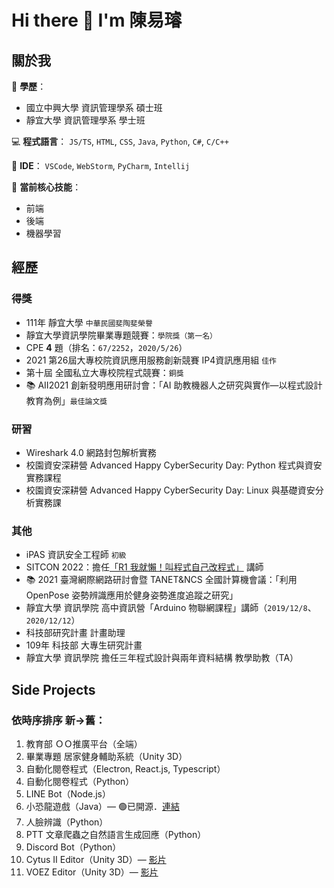# Hi there 👋 I'm 陳易璿

## 關於我
🏫 **學歷**：
- 國立中興大學 資訊管理學系 碩士班
- 靜宜大學 資訊管理學系 學士班

💻 **程式語言**： `JS/TS`, `HTML`, `CSS`, `Java`, `Python`, `C#`, `C/C++`

🧩 **IDE**： `VSCode`, `WebStorm`, `PyCharm`, `Intellij`

💪 **當前核心技能**：
- 前端
- 後端
- 機器學習

## 經歷

### 得獎
- 111年 靜宜大學 `中華民國斐陶斐榮譽`
- 靜宜大學資訊學院畢業專題競賽：`學院獎（第一名）`
- CPE **4** 題（排名：`67/2252`，`2020/5/26`）
- 2021 第26屆大專校院資訊應用服務創新競賽 IP4資訊應用組 `佳作`
- 第十屆 全國私立大專校院程式競賽：`銅獎`
- 📚 AII2021 創新發明應用研討會：「AI 助教機器人之研究與實作—以程式設計教育為例」`最佳論文獎`

### 研習
- Wireshark 4.0 網路封包解析實務
- 校園資安深耕營 Advanced Happy CyberSecurity Day: Python 程式與資安實務課程
- 校園資安深耕營 Advanced Happy CyberSecurity Day: Linux 與基礎資安分析實務課

### 其他
- iPAS 資訊安全工程師 `初級`
- SITCON 2022：擔任[「R1 我就懶！叫程式自己改程式」](https://www.youtube.com/watch?v=7GThUpie4vQ) 講師
- 📚 2021 臺灣網際網路研討會暨 TANET&NCS 全國計算機會議：「利用 OpenPose 姿勢辨識應用於健身姿勢進度追蹤之研究」
- 靜宜大學 資訊學院 高中資訊營「Arduino 物聯網課程」講師（`2019/12/8`、`2020/12/12`）
- 科技部研究計畫 計畫助理
- 109年 科技部 大專生研究計畫
- 靜宜大學 資訊學院 擔任三年程式設計與兩年資料結構 教學助教（TA）

## Side Projects
### 依時序排序 新→舊：
1. 教育部 ＯＯ推廣平台（全端）
2. 畢業專題 居家健身輔助系統（Unity 3D）
3. 自動化閱卷程式（Electron, React.js, Typescript）
4. 自動化閱卷程式（Python）
5. LINE Bot（Node.js）
6. 小恐龍遊戲（Java）— 🟢已開源．[連結](https://github.com/TNTrenjin/PU_Software)
7. 人臉辨識（Python）
8. PTT 文章爬蟲之自然語言生成回應（Python）
9. Discord Bot（Python）
10. Cytus II Editor（Unity 3D）— [影片](https://www.youtube.com/watch?v=BnYf3UWLXvA)
11. VOEZ Editor（Unity 3D）— [影片](https://www.youtube.com/watch?v=wbNFuU1uz2I)
